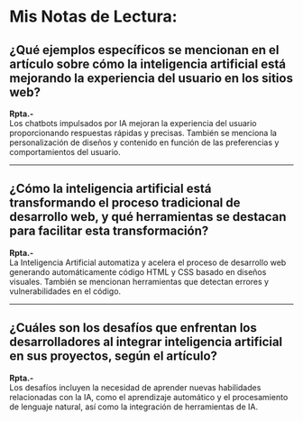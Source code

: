# Mis Notas de Lectura:

## ¿Qué ejemplos específicos se mencionan en el artículo sobre cómo la inteligencia artificial está mejorando la experiencia del usuario en los sitios web?

**Rpta.-**  
Los chatbots impulsados por IA mejoran la experiencia del usuario proporcionando respuestas rápidas y precisas. También se menciona la personalización de diseños y contenido en función de las preferencias y comportamientos del usuario.

---

## ¿Cómo la inteligencia artificial está transformando el proceso tradicional de desarrollo web, y qué herramientas se destacan para facilitar esta transformación?

**Rpta.-**  
La Inteligencia Artificial automatiza y acelera el proceso de desarrollo web generando automáticamente código HTML y CSS basado en diseños visuales. También se mencionan herramientas que detectan errores y vulnerabilidades en el código.

---

## ¿Cuáles son los desafíos que enfrentan los desarrolladores al integrar inteligencia artificial en sus proyectos, según el artículo?

**Rpta.-**  
Los desafíos incluyen la necesidad de aprender nuevas habilidades relacionadas con la IA, como el aprendizaje automático y el procesamiento de lenguaje natural, así como la integración de herramientas de IA.
